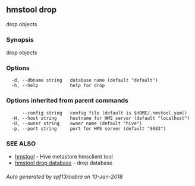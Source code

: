 ## hmstool drop

drop objects

### Synopsis

drop objects

### Options

```
  -d, --dbname string   database name (default "default")
  -h, --help            help for drop
```

### Options inherited from parent commands

```
      --config string   config file (default is $HOME/.hmstool.yaml)
  -H, --host string     hostname for HMS server (default "localhost")
  -U, --owner string    owner name (default "hive")
  -p, --port string     port for HMS server (default "9083")
```

### SEE ALSO

* [hmstool](hmstool.md)	 - Hive metastore hmsclient tool
* [hmstool drop database](hmstool_drop_database.md)	 - drop database

###### Auto generated by spf13/cobra on 10-Jan-2018
